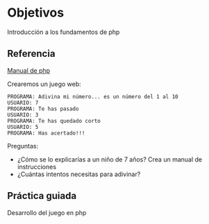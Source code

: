 # Objetivos

Introducción a los fundamentos de php

## Referencia

[Manual de php](apuntesPHP.pdf)

Crearemos un juego web:

```
PROGRAMA: Adivina mi número... es un número del 1 al 10
USUARIO: 7
PROGRAMA: Te has pasado
USUARIO: 3
PROGRAMA: Te has quedado corto
USUARIO: 5
PROGRAMA: Has acertado!!!
```

Preguntas:
- ¿Cómo se lo explicarías a un niño de 7 años? Crea un manual de instrucciones
- ¿Cuántas intentos necesitas para adivinar?

## Práctica guiada

Desarrollo del juego en php
